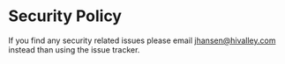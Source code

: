 # Security Policy

If you find any security related issues please email jhansen@hivalley.com instead than using the issue tracker.

